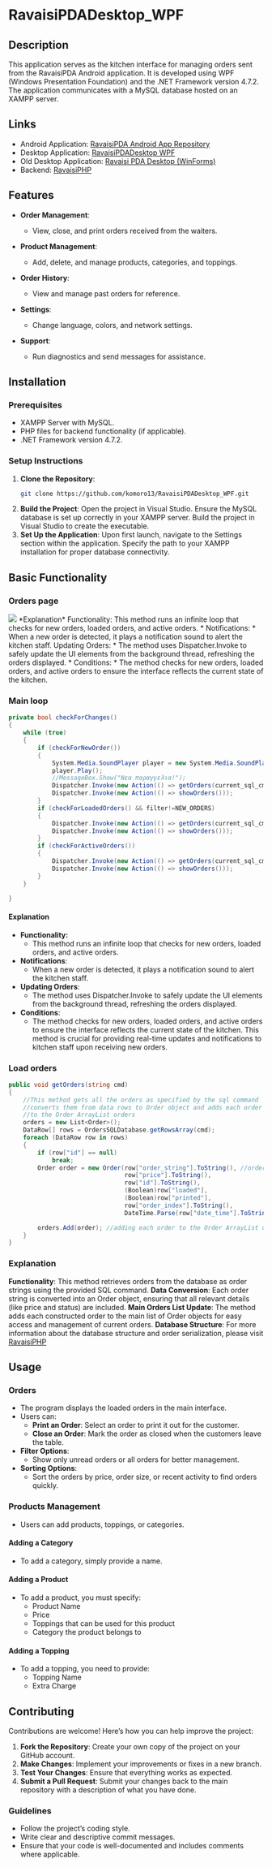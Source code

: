# RavaisiPDADesktop_WPF

## Description

This application serves as the kitchen interface for managing orders sent from the RavaisiPDA Android application. It is developed using WPF (Windows Presentation Foundation) and the .NET Framework version 4.7.2. The application communicates with a MySQL database hosted on an XAMPP server.

## Links

* Android Application: [RavaisiPDA Android App Repository](https://github.com/komoro13/RavaisiPDA)
* Desktop Application: [RavaisiPDADesktop WPF](https://github.com/komoro13/RavaisiPDADesktop_WPF)
* Old Desktop Application: [Ravaisi PDA Desktop (WinForms)](https://github.com/komoro13/Ravaisi_PDA_Desktop)
* Backend: [RavaisiPHP](https://github.com/komoro13/RavaisiPHP)

## Features

* **Order Management**: 
  * View, close, and print orders received from the waiters.
  
* **Product Management**: 
  * Add, delete, and manage products, categories, and toppings.
  
* **Order History**: 
  * View and manage past orders for reference.
  
* **Settings**: 
  * Change language, colors, and network settings.
  
* **Support**: 
  * Run diagnostics and send messages for assistance.

## Installation

### Prerequisites

* XAMPP Server with MySQL.
* PHP files for backend functionality (if applicable).
* .NET Framework version 4.7.2.
  
### Setup Instructions

1. **Clone the Repository**: 
   ```bash
   git clone https://github.com/komoro13/RavaisiPDADesktop_WPF.git
2. **Build the Project**:
Open the project in Visual Studio.
Ensure the MySQL database is set up correctly in your XAMPP server.
Build the project in Visual Studio to create the executable.
3. **Set Up the Application**:
Upon first launch, navigate to the Settings section within the application.
Specify the path to your XAMPP installation for proper database connectivity.

## Basic Functionality

### Orders page
<img src="rsc/orders_screen.png">
*Explanation*
Functionality: This method runs an infinite loop that checks for new orders, loaded orders, and active orders.
* Notifications:
  * When a new order is detected, it plays a notification sound to alert the kitchen staff.
Updating Orders:
  * The method uses Dispatcher.Invoke to safely update the UI elements from the background thread, refreshing the orders displayed.
* Conditions:
  * The method checks for new orders, loaded orders, and active orders to ensure the interface reflects the current state of the kitchen.

### Main loop
```c#
private bool checkForChanges()
{
    while (true)
    {
        if (checkForNewOrder())
        {
            System.Media.SoundPlayer player = new System.Media.SoundPlayer("bell.wav");
            player.Play();
            //MessageBox.Show("Νεα παραγγελια!");
            Dispatcher.Invoke(new Action(() => getOrders(current_sql_cmd)));
            Dispatcher.Invoke(new Action(() => showOrders()));
        }
        if (checkForLoadedOrders() && filter!=NEW_ORDERS)
        {
            Dispatcher.Invoke(new Action(() => getOrders(current_sql_cmd)));
            Dispatcher.Invoke(new Action(() => showOrders()));
        }
        if (checkForActiveOrders())
        {
            Dispatcher.Invoke(new Action(() => getOrders(current_sql_cmd)));
            Dispatcher.Invoke(new Action(() => showOrders()));
        }
    }

}
```
#### Explanation
* **Functionality:**
  * This method runs an infinite loop that checks for new orders, loaded orders, and active orders.
* **Notifications**:
  * When a new order is detected, it plays a notification sound to alert the kitchen staff.
* **Updating Orders**:
  * The method uses Dispatcher.Invoke to safely update the UI elements from the background thread, refreshing the orders displayed.
* **Conditions**:
  * The method checks for new orders, loaded orders, and active orders to ensure the interface reflects the current state of the kitchen.
This method is crucial for providing real-time updates and notifications to kitchen staff upon receiving new orders.
### Load orders
```c#
public void getOrders(string cmd)
{
    //This method gets all the orders as specified by the sql command
    //converts them from data rows to Order object and adds each order
    //to the Order ArrayList orders
    orders = new List<Order>();
    DataRow[] rows = OrdersSQLDatabase.getRowsArray(cmd);
    foreach (DataRow row in rows)
    {
        if (row["id"] == null)
            break;
        Order order = new Order(row["order_string"].ToString(), //order constructor
                                row["price"].ToString(),
                                row["id"].ToString(),
                                (Boolean)row["loaded"],
                                (Boolean)row["printed"],
                                row["order_index"].ToString(),
                                DateTime.Parse(row["date_time"].ToString()));

        orders.Add(order); //adding each order to the Order ArrayList orders
    }            
}
```
### Explanation
**Functionality**: This method retrieves orders from the database as order strings using the provided SQL command.
**Data Conversion**: Each order string is converted into an Order object, ensuring that all relevant details (like price and status) are included.
**Main Orders List Update**: The method adds each constructed order to the main list of Order objects for easy access and management of current orders.
**Database Structure**: For more information about the database structure and order serialization, please visit [RavaisiPHP](https://github.com/komoro13/RavaisiPHP)

## Usage
### Orders 
* The program displays the loaded orders in the main interface.
* Users can:
  * **Print an Order**: Select an order to print it out for the customer.
  * **Close an Order**: Mark the order as closed when the customers leave the table.
* **Filter Options**:
  * Show only unread orders or all orders for better management.
* **Sorting Options**:
  * Sort the orders by price, order size, or recent activity to find orders quickly.
### Products Management
* Users can add products, toppings, or categories.
  
#### Adding a Category
* To add a category, simply provide a name.

#### Adding a Product
* To add a product, you must specify:
  * Product Name
  * Price
  * Toppings that can be used for this product
  * Category the product belongs to

#### Adding a Topping
* To add a topping, you need to provide:
  * Topping Name
  * Extra Charge

## Contributing

Contributions are welcome! Here’s how you can help improve the project:

1. **Fork the Repository**: Create your own copy of the project on your GitHub account.
2. **Make Changes**: Implement your improvements or fixes in a new branch.
3. **Test Your Changes**: Ensure that everything works as expected.
4. **Submit a Pull Request**: Submit your changes back to the main repository with a description of what you have done.

### Guidelines

* Follow the project’s coding style.
* Write clear and descriptive commit messages.
* Ensure that your code is well-documented and includes comments where applicable.
